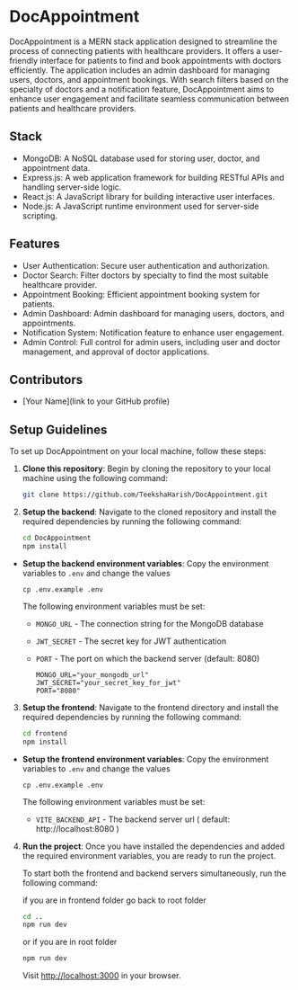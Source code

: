 # DocAppointment

DocAppointment is a MERN stack application designed to streamline the process of connecting patients with healthcare providers. It offers a user-friendly interface for patients to find and book appointments with doctors efficiently. The application includes an admin dashboard for managing users, doctors, and appointment bookings. With search filters based on the specialty of doctors and a notification feature, DocAppointment aims to enhance user engagement and facilitate seamless communication between patients and healthcare providers.

## Stack

- MongoDB: A NoSQL database used for storing user, doctor, and appointment data.
- Express.js: A web application framework for building RESTful APIs and handling server-side logic.
- React.js: A JavaScript library for building interactive user interfaces.
- Node.js: A JavaScript runtime environment used for server-side scripting.

## Features

- User Authentication: Secure user authentication and authorization.
- Doctor Search: Filter doctors by specialty to find the most suitable healthcare provider.
- Appointment Booking: Efficient appointment booking system for patients.
- Admin Dashboard: Admin dashboard for managing users, doctors, and appointments.
- Notification System: Notification feature to enhance user engagement.
- Admin Control: Full control for admin users, including user and doctor management, and approval of doctor applications.

## Contributors

- [Your Name](link to your GitHub profile)

## Setup Guidelines

To set up DocAppointment on your local machine, follow these steps:

1. **Clone this repository**: Begin by cloning the repository to your local machine using the following command:
    ```bash
    git clone https://github.com/TeekshaHarish/DocAppointment.git
    ```

2. **Setup the backend**: Navigate to the cloned repository and install the required dependencies by running the following command:
    ```bash
    cd DocAppointment
    npm install
    ```
- **Setup the backend environment variables**: Copy the environment variables to `.env` and change the values

    ```shell
    cp .env.example .env
    ```

    The following environment variables must be set:

    - `MONGO_URL` - The connection string for the MongoDB database

    - `JWT_SECRET` - The secret key for JWT authentication

    - `PORT` - The port on which the backend server (default: 8080)

        ```env
        MONGO_URL="your_mongodb_url"
        JWT_SECRET="your_secret_key_for_jwt"
        PORT="8080"
        ```

3. **Setup the frontend**: Navigate to the frontend directory and install the required dependencies by running the following command:

    ```bash
    cd frontend
    npm install
    ```

- **Setup the frontend environment variables**: Copy the environment variables to `.env` and change the values

    ```shell
    cp .env.example .env
    ```

    The following environment variables must be set:

    - `VITE_BACKEND_API` - The backend server url ( default: http://localhost:8080 )


4. **Run the project**: Once you have installed the dependencies and added the required environment variables, you are ready to run the project. 

    To start both the frontend and backend servers simultaneously, run the following command:

    if you are in frontend folder go back to root folder
     ```bash
    cd .. 
    npm run dev
    ```
    or if you are in root folder
    ```bash
    npm run dev
    ```

    Visit [http://localhost:3000](http://localhost:3000) in your browser.

